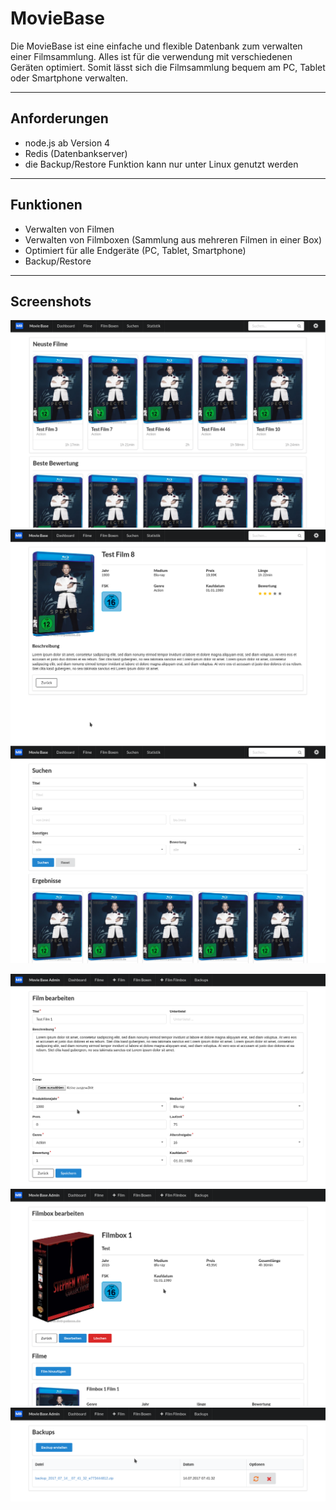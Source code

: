 # MovieBase

Die MovieBase ist eine einfache und flexible Datenbank zum verwalten einer Filmsammlung. Alles ist für die verwendung mit verschiedenen Geräten optimiert. Somit lässt sich die Filmsammlung bequem am PC, Tablet oder Smartphone verwalten.

---
## Anforderungen


* node.js ab Version 4
* Redis (Datenbankserver)
* die Backup/Restore Funktion kann nur unter Linux genutzt werden

---
## Funktionen

* Verwalten von Filmen
* Verwalten von Filmboxen (Sammlung aus mehreren Filmen in einer Box)
* Optimiert für alle Endgeräte (PC, Tablet, Smartphone)
* Backup/Restore

---
## Screenshots

![](image/screen_01.png "Dashboard")
![](image/screen_02.png "Film ansicht")
![](image/screen_03.png "Suche")

![](image/screen_04.png "Film Formular")
![](image/screen_05.png "Filmbox verwaltung")
![](image/screen_06.png "Backup/Restore")